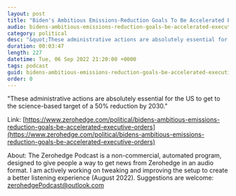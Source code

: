 ```yaml
---
layout: post
title: "Biden's Ambitious Emissions-Reduction Goals To Be Accelerated By Executive Orders"
audio: bidens-ambitious-emissions-reduction-goals-be-accelerated-executive-orders-0
category: political
desc: "&quot;These administrative actions are absolutely essential for the US to get to the science-based target of a 50% reduction by 2030.&quot;"
duration: 00:03:47
length: 227
datetime: Tue, 06 Sep 2022 21:20:00 +0000
tags: podcast
guid: bidens-ambitious-emissions-reduction-goals-be-accelerated-executive-orders-0
order: 0
---
```

&quot;These administrative actions are absolutely essential for the US to get to the science-based target of a 50% reduction by 2030.&quot;

Link: [https://www.zerohedge.com/political/bidens-ambitious-emissions-reduction-goals-be-accelerated-executive-orders](https://www.zerohedge.com/political/bidens-ambitious-emissions-reduction-goals-be-accelerated-executive-orders)

About: The Zerohedge Podcast is a non-commercial, automated program, designed to give people a way to get news from Zerohedge in an audio format.  I am actively working on tweaking and improving the setup to create a better listening experience (August 2022).  Suggestions are welcome: [zerohedgePodcast@outlook.com](mailto:zerohedgePodcast@outlook.com)